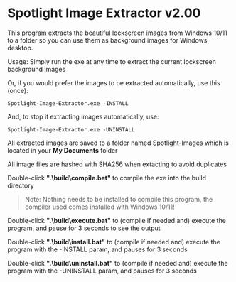 Spotlight Image Extractor v2.00
=

This program extracts the beautiful lockscreen images from Windows 10/11 to a folder so you can use them as background images for Windows desktop.

Usage:
  Simply run the exe at any time to extract the current lockscreen background images

  Or, if you would prefer the images to be extracted automatically, use this (once):

    Spotlight-Image-Extractor.exe -INSTALL

  And, to stop it extracting images automatically, use:

    Spotlight-Image-Extractor.exe -UNINSTALL



All extracted images are saved to a folder named Spotlight-Images which is located in your **My Documents** folder

All image files are hashed with SHA256 when extacting to avoid duplicates


  Double-click **".\build\compile.bat"** to compile the exe into the build directory
  
  > Note: Nothing needs to be installed to compile this program, the compiler used comes installed with Windows 10/11!

  Double-click **".\build\execute.bat"** to (compile if needed and) execute the program, and pause for 3 seconds to see the output
  
  Double-click **".\build\install.bat"** to (compile if needed and) execute the program with the -INSTALL param, and pauses for 3 seconds
  
  Double-click **".\build\uninstall.bat"** to (compile if needed and) execute the program with the -UNINSTALL param, and pauses for 3 seconds
